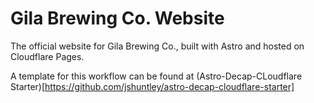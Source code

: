 # Gila Brewing Co. Website

The official website for Gila Brewing Co., built with Astro and hosted on Cloudflare Pages.

A template for this workflow can be found at (Astro-Decap-CLoudflare Starter)[https://github.com/jshuntley/astro-decap-cloudflare-starter]
